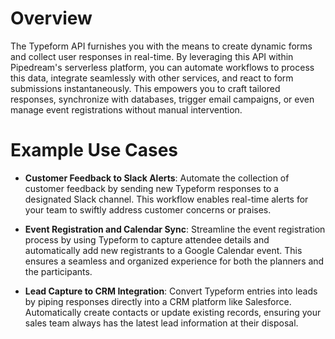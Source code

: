 # Overview

The Typeform API furnishes you with the means to create dynamic forms and collect user responses in real-time. By leveraging this API within Pipedream's serverless platform, you can automate workflows to process this data, integrate seamlessly with other services, and react to form submissions instantaneously. This empowers you to craft tailored responses, synchronize with databases, trigger email campaigns, or even manage event registrations without manual intervention.

# Example Use Cases

- **Customer Feedback to Slack Alerts**: Automate the collection of customer feedback by sending new Typeform responses to a designated Slack channel. This workflow enables real-time alerts for your team to swiftly address customer concerns or praises.

- **Event Registration and Calendar Sync**: Streamline the event registration process by using Typeform to capture attendee details and automatically add new registrants to a Google Calendar event. This ensures a seamless and organized experience for both the planners and the participants.

- **Lead Capture to CRM Integration**: Convert Typeform entries into leads by piping responses directly into a CRM platform like Salesforce. Automatically create contacts or update existing records, ensuring your sales team always has the latest lead information at their disposal.
